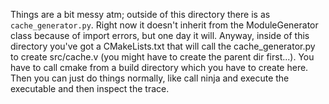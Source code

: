 Things are a bit messy atm; outside of this directory there is as `cache_generator.py`. Right now it doesn't inherit from the ModuleGenerator class because of import errors, but one day it will. Anyway, inside of this directory you've got a CMakeLists.txt that will call the cache_generator.py to create src/cache.v (you might have to create the parent dir first...). You have to call cmake from a build directory which you have to create here. Then you can just do things normally, like call ninja and execute the executable and then inspect the trace.